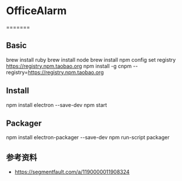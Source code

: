 # OfficeAlarm
=======


## Basic
brew install ruby
brew install node
brew install
npm config set registry https://registry.npm.taobao.org
npm install -g cnpm --registry=https://registry.npm.taobao.org


## Install
npm install electron --save-dev
npm start


## Packager
npm install electron-packager --save-dev
npm run-script packager

## 参考资料
- https://segmentfault.com/a/1190000011908324

